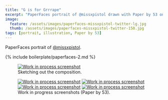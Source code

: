 ```yaml
---
title: "G is for Grrrape"
excerpt: "PaperFaces portrait of @missxpistol drawn with Paper by 53 on an iPad."
image: 
  feature: /assets/images/paperfaces-missxpistol-twitter-lg.jpg
  thumb: /assets/images/paperfaces-missxpistol-twitter-150.jpg
tags: [portrait, illustration, Paper by 53]
---
```


PaperFaces portrait of [@missxpistol](http://twitter.com/missxpistol).

{% include boilerplate/paperfaces-2.md %}

<figure>
	<a href="{{ site.url }}/assets/images/paperfaces-missxpistol-process-1-lg.jpg"><img src="{{ site.url }}/assets/images/paperfaces-missxpistol-process-1-750.jpg" alt="Work in process screenshot"></a>
	<figcaption>Sketching out the composition.</figcaption>
</figure>

<figure class="half">
	<a href="{{ site.url }}/assets/images/paperfaces-missxpistol-process-2-lg.jpg"><img src="{{ site.url }}/assets/images/paperfaces-missxpistol-process-2-600.jpg" alt="Work in process screenshot"></a>
	<a href="{{ site.url }}/assets/images/paperfaces-missxpistol-process-3-lg.jpg"><img src="{{ site.url }}/assets/images/paperfaces-missxpistol-process-3-600.jpg" alt="Work in process screenshot"></a>
	<a href="{{ site.url }}/assets/images/paperfaces-missxpistol-process-4-lg.jpg"><img src="{{ site.url }}/assets/images/paperfaces-missxpistol-process-4-600.jpg" alt="Work in process screenshot"></a>
	<a href="{{ site.url }}/assets/images/paperfaces-missxpistol-process-5-lg.jpg"><img src="{{ site.url }}/assets/images/paperfaces-missxpistol-process-5-600.jpg" alt="Work in process screenshot"></a>
	<figcaption>Work in progress screenshots (Paper by 53).</figcaption>
</figure>